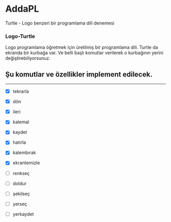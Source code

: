 # AddaPL
Turtle - Logo benzeri bir programlama dili denemesi

### Logo-Turtle 
Logo programlama öğretmek için üretilmiş bir programlama dili. Turtle da ekranda bir kurbağa var. 
Ve belli başlı komutlar verilerek o kurbağının yerini değiştirebiliyorsunuz. 


## Şu komutlar ve özellikler implement edilecek. 

--------------------------------------------------------

- [x] tekrarla     				
- [x] dön	     			   
- [x] ileri				
- [x] kalemal 				       	
- [x] kaydet   
- [x] hatırla          
- [x] kalembırak				     
- [x] ekrantemizle 			

- [ ]	renkseç 
- [ ]	doldur 	
- [ ]	şekilseç 
- [ ] yerseç 
- [ ]	yerkaydet 
  
